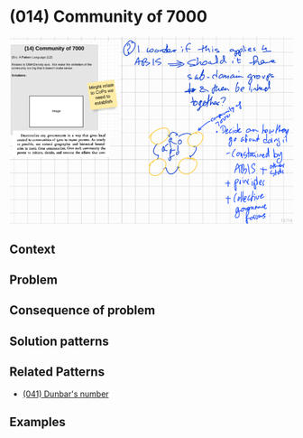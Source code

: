 # (014) Community of 7000

![](images/image001.png)

## Context


## Problem


## Consequence of problem


## Solution patterns


## Related Patterns

* [(041) Dunbar's number](../(041)_Dunbar_number/(041)_Dunbar_number.md)  

## Examples


<links to examples>